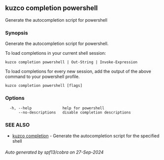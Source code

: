 ## kuzco completion powershell

Generate the autocompletion script for powershell

### Synopsis

Generate the autocompletion script for powershell.

To load completions in your current shell session:

	kuzco completion powershell | Out-String | Invoke-Expression

To load completions for every new session, add the output of the above command
to your powershell profile.


```
kuzco completion powershell [flags]
```

### Options

```
  -h, --help              help for powershell
      --no-descriptions   disable completion descriptions
```

### SEE ALSO

* [kuzco completion](kuzco_completion.md)	 - Generate the autocompletion script for the specified shell

###### Auto generated by spf13/cobra on 27-Sep-2024
